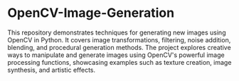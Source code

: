 # OpenCV-Image-Generation
This repository demonstrates techniques for generating new images using OpenCV in Python. It covers image transformations, filtering, noise addition, blending, and procedural generation methods.
 The project explores creative ways to manipulate and generate images using OpenCV's powerful image processing functions, showcasing examples such as texture creation, image synthesis, and artistic effects.
